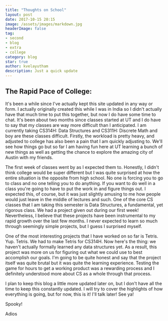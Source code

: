 ```yaml
---
title: "Thoughts on School"
layout: post
date: 2017-10-15 20:15
image: /assets/images/markdown.jpg
headerImage: false
tag:
- second
- blog
- extra
- college
category: blog
star: true
author: kvelayutham
description: Just a quick update
---
```


## The Rapid Pace of College:

It's been a while since I've actually kept this site updated in any way or form. I actually originally created this while I was in India so I didn't actually have that much time to put this together, but now I do have some time to chat. It's been about two months since classes started at UT and I do have to say that my classes are way more difficult than I anticipated. I am currently taking CS314H: Data Structures and CS311H: Discrete Math and boy are these classes difficult. Firstly, the workload is pretty heavy, and adjusted to college has also been a pain that I am quickly adjusting to. We'll see how things go but so far I am having fun here at UT learning a bunch of new things as well as getting the chance to explore the amazing city of Austin with my friends.

The first week of classes went by as I expected them to. Honestly, I didn't think college would be super different but I was quite surprised at how the entire situation is the opposite from high school. No one is forcing you to go to class and no one telling you to do anything. If you want to do well in a class you're going to have to put the work in and figure things out. I expected this, of course, but it was just slightly amusing to me how people would just leave in the middle of lectures and such. One of the core CS classes that I am taking this semester is Data Structures, a fundamental, yet rigorous class. We had a project given out during our first week! Nevertheless, I believe that these projects have been instrumental to my rapid growth over the last few months. I never expected to learn so much through seemingly simple projects, but I guess I surprised myself.

One of the most interesting projects that I have worked on so far is Tetris. Yup. Tetris. We had to make Tetris for CS314H. Now here's the thing: we haven't actually formally learned any data structures yet. As a result, this project was more on us for figuring out what we could use to best accomplish our goals. I'm going to be quite honest and say that the project itself was quite brutal but it was quite the learning experience. Testing the game for hours to get a working product was a rewarding process and I definitely understood more about CS as a whole through that process. 

I plan to keep this blog a little more updated later on, but I don't have all the time to keep this constantly updated. I will try to cover the highlights of how everything is going, but for now, this is it! I'll talk later! See ya!
<div class="breaker"></div>


<div class="spoiler"><p>Spooky!</p></div>
Adios


[1]: http://daringfireball.net/projects/markdown/
[2]: http://www.fileformat.info/info/unicode/char/2163/index.htm
[3]: http://www.markitdown.net/
[4]: http://daringfireball.net/projects/markdown/basics
[5]: http://daringfireball.net/projects/markdown/syntax
[6]: http://kune.fr/wp-content/uploads/2013/10/ghost-blog.jpg



